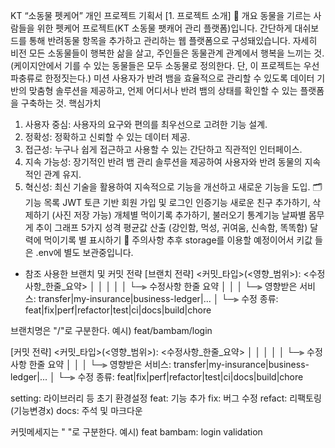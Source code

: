 KT “소동물 펫케어” 개인 프로젝트 기획서 
[1. 프로젝트 소개]
👀 개요
동물을 기르는 사람들을 위한 펫케어 프로젝트(KT 소동물 팻캐어 관리 플랫폼)입니다.
간단하게 대쉬보드를 통해 반려동물 항목을 추가하고 관리하는 웹 플랫폼으로 구성돼있습니다.
자세히
비전
모든 소동물들이 행복한 삶을 살고, 주인들은 동물관계 관계에서 행복을 느끼는 것.
(케이지안에서 기를 수 있는 동물들은 모두 소동물로 정의한다. 단, 이 프로젝트는 우선 파충류로 한정짓는다.)
미션
사용자가 반려 뱀을 효율적으로 관리할 수 있도록 데이터 기반의 맞춤형 솔루션을 제공하고, 언제 어디서나 반려 뱀의 상태를 확인할 수 있는 플랫폼을 구축하는 것.
핵심가치
1. 사용자 중심: 사용자의 요구와 편의를 최우선으로 고려한 기능 설계.
2. 정확성: 정확하고 신뢰할 수 있는 데이터 제공.
3. 접근성: 누구나 쉽게 접근하고 사용할 수 있는 간단하고 직관적인 인터페이스.
4. 지속 가능성: 장기적인 반려 뱀 관리 솔루션을 제공하여 사용자와 반려 동물의 지속적인 관계 유지.
5. 혁신성: 최신 기술을 활용하여 지속적으로 기능을 개선하고 새로운 기능을 도입.
🗂️기능 목록
JWT 토큰 기반 회원 가입 및 로그인 인증기능
새로운 친구 추가하기, 삭제하기 (사진 저장 가능)
개체별 먹이기록 추가하기, 불러오기
통계기능
날짜별 몸무게 추이 그래프
5가지 성격 평균값 산출 (강인함, 먹성, 귀여움, 신속함, 똑똑함)
달력에 먹이기록 별 표시하기
🚨 주의사항
추후 storage를 이용할 예정이어서 키값 들은 .env에 별도 보관중입니다.
* 참조 사용한 브랜치 및 커밋 전략
[브랜치 전략]
<커밋_타입>(<영향_범위>): <수정사항_한줄_요약>
  │       │             │
  │       │             └─⫸ 수정사항 한줄 요약
  │       │
  │       └─⫸ 영향받은 서비스: transfer|my-insurance|business-ledger|...
  │
  └─⫸ 수정 종류: feat|fix|perf|refactor|test|ci|docs|build|chore

브랜치명은 "/"로 구분한다.
예시) feat/bambam/login

[커밋 전략]
<커밋_타입>(<영향_범위>): <수정사항_한줄_요약>
  │       │             │
  │       │             └─⫸ 수정사항 한줄 요약
  │       │
  │       └─⫸ 영향받은 서비스: transfer|my-insurance|business-ledger|...
  │
  └─⫸ 수정 종류: feat|fix|perf|refactor|test|ci|docs|build|chore
  
setting: 라이브러리 등 초기 환경설정
feat: 기능 추가
fix: 버그 수정
refact: 리팩토링(기능변경x)
docs: 주석 및 마크다운 

커밋메세지는 " "로 구분한다.
예시) feat bambam: login validation 
​
